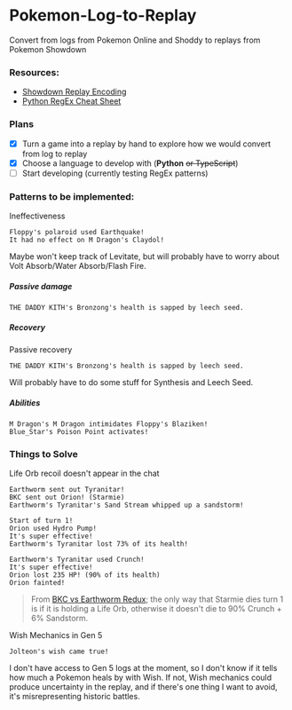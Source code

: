 # Pokemon-Log-to-Replay
Convert from logs from Pokemon Online and Shoddy to replays from Pokemon Showdown

### Resources:
- [Showdown Replay Encoding](https://github.com/smogon/pokemon-showdown/blob/master/sim/SIM-PROTOCOL.md)
- [Python RegEx Cheat Sheet](https://www.geeksforgeeks.org/python-regex-cheat-sheet/)

### Plans
- [x] Turn a game into a replay by hand to explore how we would convert from log to replay
- [x] Choose a language to develop with (**Python** ~~or TypeScript~~)
- [ ] Start developing (currently testing RegEx patterns)

### Patterns to be implemented:
Ineffectiveness
```
Floppy's polaroid used Earthquake!
It had no effect on M Dragon's Claydol!
```
Maybe won't keep track of Levitate, but will probably have to worry about Volt Absorb/Water Absorb/Flash Fire.

##### Passive damage
```
THE DADDY KITH's Bronzong's health is sapped by leech seed.
```

##### Recovery
Passive recovery
```
THE DADDY KITH's Bronzong's health is sapped by leech seed.
```
Will probably have to do some stuff for Synthesis and Leech Seed.

##### Abilities
```
M Dragon's M Dragon intimidates Floppy's Blaziken!
Blue_Star's Poison Point activates!
```

### Things to Solve
Life Orb recoil doesn't appear in the chat
```
Earthworm sent out Tyranitar!
BKC sent out Orion! (Starmie)
Earthworm's Tyranitar's Sand Stream whipped up a sandstorm!

Start of turn 1!
Orion used Hydro Pump!
It's super effective!
Earthworm's Tyranitar lost 73% of its health!

Earthworm's Tyranitar used Crunch!
It's super effective!
Orion lost 235 HP! (90% of its health)
Orion fainted!
```
> From [BKC vs Earthworm Redux](https://www.smogon.com/forums/threads/past-gen-battle-logs.3483431); the only way that Starmie dies turn 1 is if it is holding a Life Orb, otherwise it doesn't die to 90% Crunch + 6% Sandstorm.

Wish Mechanics in Gen 5
```
Jolteon's wish came true!
```
I don't have access to Gen 5 logs at the moment, so I don't know if it tells how much a Pokemon heals by with Wish. If not, Wish mechanics could produce uncertainty in the replay, and if there's one thing I want to avoid, it's misrepresenting historic battles.
